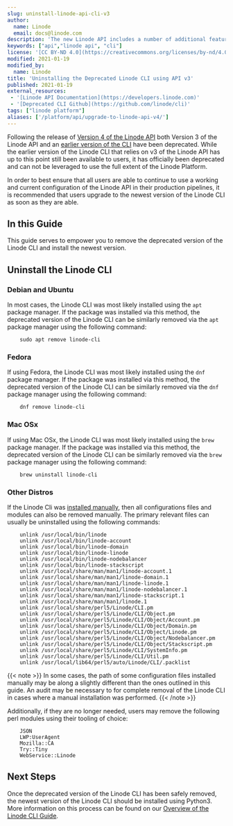 ```yaml
---
slug: uninstall-linode-api-cli-v3
author:
  name: Linode
  email: docs@linode.com
description: 'The new Linode API includes a number of additional features and changes from previous API versions. This guide is intended to help existing users uninstall the previous version of the CLI in preparation of upgrading to the new version of the CLI using APIv4.'
keywords: ["api","linode api", "cli"]
license: '[CC BY-ND 4.0](https://creativecommons.org/licenses/by-nd/4.0)'
modified: 2021-01-19
modified_by:
  name: Linode
title: 'Uninstalling the Deprecated Linode CLI using API v3'
published: 2021-01-19
external_resources:
 - '[Linode API Documentation](https://developers.linode.com)'
 - '[Deprecated CLI Github](https://github.com/linode/cli)'
tags: ["linode platform"]
aliases: ['/platform/api/upgrade-to-linode-api-v4/']
---
```


Following the release of [Version 4 of the Linode API](https://www.linode.com/docs/api/) both Version 3 of the Linode API and an [earlier version of the CLI](/docs/guides/using-the-linode-cli-api-v3/) have been deprecated. While the earlier version of the Linode CLI that relies on v3 of the Linode API has up to this point still been available to users, it has officially been deprecated and can not be leveraged to use the full extent of the Linode Platform.

In order to best ensure that all users are able to continue to use a working and current configuration of the Linode API in their production pipelines, it is recommended that users upgrade to the newest version of the Linode CLI as soon as they are able.

## In this Guide

This guide serves to empower you to remove the deprecated version of the Linode CLI and install the newest version.

## Uninstall the Linode CLI

### Debian and Ubuntu

In most cases, the Linode CLI was most likely installed using the `apt` package manager. If the package was installed via this method, the deprecated version of the Linode CLI can be similarly removed via the `apt` package manager using the following command:

        sudo apt remove linode-cli

### Fedora

If using Fedora, the Linode CLI was most likely installed using the `dnf` package manager. If the package was installed via this method, the deprecated version of the Linode CLI can be similarly removed via the `dnf` package manager using the following command:

        dnf remove linode-cli

### Mac OSx

If using Mac OSx, the Linode CLI was most likely installed using the `brew` package manager. If the package was installed via this method, the deprecated version of the Linode CLI can be similarly removed via the `brew` package manager using the following command:

        brew uninstall linode-cli

### Other Distros

If the Linode Cli was [installed manually](/docs/guides/using-the-linode-cli-api-v3/#manual-installation-for-linux-all-distros), then all configurations files and modules can also be removed manually. The primary relevant files can usually be uninstalled using the following commands:

        unlink /usr/local/bin/linode
        unlink /usr/local/bin/linode-account
        unlink /usr/local/bin/linode-domain
        unlink /usr/local/bin/linode-linode
        unlink /usr/local/bin/linode-nodebalancer
        unlink /usr/local/bin/linode-stackscript
        unlink /usr/local/share/man/man1/linode-account.1
        unlink /usr/local/share/man/man1/linode-domain.1
        unlink /usr/local/share/man/man1/linode-linode.1
        unlink /usr/local/share/man/man1/linode-nodebalancer.1
        unlink /usr/local/share/man/man1/linode-stackscript.1
        unlink /usr/local/share/man/man1/linode.1
        unlink /usr/local/share/perl5/Linode/CLI.pm
        unlink /usr/local/share/perl5/Linode/CLI/Object.pm
        unlink /usr/local/share/perl5/Linode/CLI/Object/Account.pm
        unlink /usr/local/share/perl5/Linode/CLI/Object/Domain.pm
        unlink /usr/local/share/perl5/Linode/CLI/Object/Linode.pm
        unlink /usr/local/share/perl5/Linode/CLI/Object/Nodebalancer.pm
        unlink /usr/local/share/perl5/Linode/CLI/Object/Stackscript.pm
        unlink /usr/local/share/perl5/Linode/CLI/SystemInfo.pm
        unlink /usr/local/share/perl5/Linode/CLI/Util.pm
        unlink /usr/local/lib64/perl5/auto/Linode/CLI/.packlist

{{< note >}}
In some cases, the path of some configuration files installed manually may be along a slightly different than the ones outlined in this guide. An audit may be necessary to for complete removal of the Linode CLI in cases where a manual installation was performed.
{{< /note >}}

Additionally, if they are no longer needed, users may remove the following perl modules using their tooling of choice:

        JSON
        LWP:UserAgent
        Mozilla::CA
        Try::Tiny
        WebService::Linode


## Next Steps

Once the deprecated version of the Linode CLI has been safely removed, the newest version of the Linode CLI should be installed using Python3.
More information on this process can be found on our [Overview of the Linode CLI Guide](/docs/guides/linode-cli/).